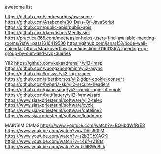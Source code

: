 awesome list

https://github.com/sindresorhus/awesome 
https://github.com/Asabeneh/30-Days-Of-JavaScript 
https://github.com/public-apis/public-apis
https://github.com/danxfisher/MeetEasier
https://practical365.com/meeteasier-helps-users-find-available-meeting-rooms/?sfw=pass1616419586
https://github.com/janar153/node-wall-calendar
https://stackoverflow.com/questions/11631367/speeding-up-group-by-sum-and-avg-queries

YII2
https://github.com/kekaadrenalin/yii2-imap
https://github.com/vuongxuongminh/yii2-async
https://github.com/krissss/yii2-log-reader
https://github.com/albertborsos/yii2-gdpr-cookie-consent
https://github.com/hyperia-sk/yii2-secure-headers
https://github.com/giannisdag/yii2-check-login-attempts
https://github.com/buttflattery/yii2-formwizard
https://www.sjaakpriester.nl/software/yii2-telex
https://www.sjaakpriester.nl/software/cycle
https://www.sjaakpriester.nl/software/dateline2
https://www.sjaakpriester.nl/software/loadmore


MAINSIM CMMS
https://www.youtube.com/watch?v=BQHbdWfRrE8
https://www.youtube.com/watch?v=vJDhis60IiM
https://www.youtube.com/watch?v=s2b3CbXAGKI
https://www.youtube.com/watch?v=446f-r218ts
https://www.youtube.com/watch?v=UkliIBWo8Lk
